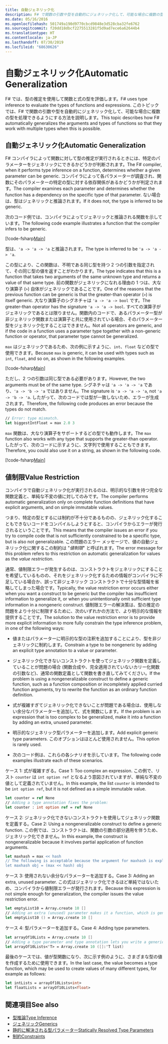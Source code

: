 ```yaml
---
title: 自動ジェネリック化
description: F# で関数の引数や型を自動的にジェネリック化して、可能な場合に複数の型を処理できるようにする方法を説明します。
ms.date: 05/16/2016
ms.openlocfilehash: 501749a190d9770cbcd9848e3d528cba32fe6762
ms.sourcegitcommit: f20dd18dbcf2275513281f5d9ad7ece6a62644b4
ms.translationtype: HT
ms.contentlocale: ja-JP
ms.lasthandoff: 07/30/2019
ms.locfileid: "68630626"
---
```

# <a name="automatic-generalization"></a><span data-ttu-id="0ab7a-103">自動ジェネリック化</span><span class="sxs-lookup"><span data-stu-id="0ab7a-103">Automatic Generalization</span></span>

<span data-ttu-id="0ab7a-104">F# では、型の推定を使用して関数と式の型を評価します。</span><span class="sxs-lookup"><span data-stu-id="0ab7a-104">F# uses type inference to evaluate the types of functions and expressions.</span></span> <span data-ttu-id="0ab7a-105">このトピックでは、F# で関数の引数や型を自動的にジェネリック化して、可能な場合に複数の型を処理できるようにする方法を説明します。</span><span class="sxs-lookup"><span data-stu-id="0ab7a-105">This topic describes how F# automatically generalizes the arguments and types of functions so that they work with multiple types when this is possible.</span></span>

## <a name="automatic-generalization"></a><span data-ttu-id="0ab7a-106">自動ジェネリック化</span><span class="sxs-lookup"><span data-stu-id="0ab7a-106">Automatic Generalization</span></span>

<span data-ttu-id="0ab7a-107">F# コンパイラによって関数に対して型の推定が実行されるときには、特定のパラメーターをジェネリックにできるかどうかが判断されます。</span><span class="sxs-lookup"><span data-stu-id="0ab7a-107">The F# compiler, when it performs type inference on a function, determines whether a given parameter can be generic.</span></span> <span data-ttu-id="0ab7a-108">コンパイラによって各パラメーターが調査され、関数にそのパラメーターの特定の型に対する依存関係があるかどうかが判定されます。</span><span class="sxs-lookup"><span data-stu-id="0ab7a-108">The compiler examines each parameter and determines whether the function has a dependency on the specific type of that parameter.</span></span> <span data-ttu-id="0ab7a-109">ない場合は、型はジェネリックと推論されます。</span><span class="sxs-lookup"><span data-stu-id="0ab7a-109">If it does not, the type is inferred to be generic.</span></span>

<span data-ttu-id="0ab7a-110">次のコード例では、コンパイラによってジェネリックと推論される関数を示しています。</span><span class="sxs-lookup"><span data-stu-id="0ab7a-110">The following code example illustrates a function that the compiler infers to be generic.</span></span>

[!code-fsharp[Main](~/samples/snippets/fsharp/lang-ref-3/snippet101.fs)]

<span data-ttu-id="0ab7a-111">型は、`'a -> 'a -> 'a` と推論されます。</span><span class="sxs-lookup"><span data-stu-id="0ab7a-111">The type is inferred to be `'a -> 'a -> 'a`.</span></span>

<span data-ttu-id="0ab7a-112">この型により、この関数は、不明である同じ型を持つ 2 つの引数を指定されて、その同じ型の値を返すことがわかります。</span><span class="sxs-lookup"><span data-stu-id="0ab7a-112">The type indicates that this is a function that takes two arguments of the same unknown type and returns a value of that same type.</span></span> <span data-ttu-id="0ab7a-113">前の関数がジェネリックになれる理由の 1 つは、大なり演算子 (`>`) 自体がジェネリックであることです。</span><span class="sxs-lookup"><span data-stu-id="0ab7a-113">One of the reasons that the previous function can be generic is that the greater-than operator (`>`) is itself generic.</span></span> <span data-ttu-id="0ab7a-114">大なり演算子のシグネチャは `'a -> 'a -> bool` です。</span><span class="sxs-lookup"><span data-stu-id="0ab7a-114">The greater-than operator has the signature `'a -> 'a -> bool`.</span></span> <span data-ttu-id="0ab7a-115">すべての演算子がジェネリックであるとは限りません。関数内のコードで、あるパラメーター型が非ジェネリック関数または演算子と共に使用されている場合、そのパラメーター型をジェネリック化することはできません。</span><span class="sxs-lookup"><span data-stu-id="0ab7a-115">Not all operators are generic, and if the code in a function uses a parameter type together with a non-generic function or operator, that parameter type cannot be generalized.</span></span>

<span data-ttu-id="0ab7a-116">`max` はジェネリックであるため、次の例に示すように、`int`、`float` などの型で使用できます。</span><span class="sxs-lookup"><span data-stu-id="0ab7a-116">Because `max` is generic, it can be used with types such as `int`, `float`, and so on, as shown in the following examples.</span></span>

[!code-fsharp[Main](~/samples/snippets/fsharp/lang-ref-3/snippet102.fs)]

<span data-ttu-id="0ab7a-117">ただし、2 つの引数は同じ型である必要があります。</span><span class="sxs-lookup"><span data-stu-id="0ab7a-117">However, the two arguments must be of the same type.</span></span> <span data-ttu-id="0ab7a-118">シグネチャは `'a -> 'a -> 'a` であり、`'a -> 'b -> 'a` ではありません。</span><span class="sxs-lookup"><span data-stu-id="0ab7a-118">The signature is `'a -> 'a -> 'a`, not `'a -> 'b -> 'a`.</span></span> <span data-ttu-id="0ab7a-119">したがって、次のコードでは型が一致しないため、エラーが生成されます。</span><span class="sxs-lookup"><span data-stu-id="0ab7a-119">Therefore, the following code produces an error because the types do not match.</span></span>

```fsharp
// Error: type mismatch.
let biggestIntFloat = max 2.0 3
```

<span data-ttu-id="0ab7a-120">`max` 関数は、大なり演算子をサポートするどの型でも動作します。</span><span class="sxs-lookup"><span data-stu-id="0ab7a-120">The `max` function also works with any type that supports the greater-than operator.</span></span> <span data-ttu-id="0ab7a-121">したがって、次のコードに示すように、文字列で使用することもできます。</span><span class="sxs-lookup"><span data-stu-id="0ab7a-121">Therefore, you could also use it on a string, as shown in the following code.</span></span>

[!code-fsharp[Main](~/samples/snippets/fsharp/lang-ref-3/snippet104.fs)]

## <a name="value-restriction"></a><span data-ttu-id="0ab7a-122">値制限</span><span class="sxs-lookup"><span data-stu-id="0ab7a-122">Value Restriction</span></span>

<span data-ttu-id="0ab7a-123">コンパイラで自動ジェネリック化が実行されるのは、明示的な引数を持つ完全な関数定義と、単純な不変の値に対してのみです。</span><span class="sxs-lookup"><span data-stu-id="0ab7a-123">The compiler performs automatic generalization only on complete function definitions that have explicit arguments, and on simple immutable values.</span></span>

<span data-ttu-id="0ab7a-124">つまり、特定の型とするには制約が不十分であるものの、ジェネリック化することもできないコードをコンパイルしようとすると、コンパイラからエラーが発行されるということです。</span><span class="sxs-lookup"><span data-stu-id="0ab7a-124">This means that the compiler issues an error if you try to compile code that is not sufficiently constrained to be a specific type, but is also not generalizable.</span></span> <span data-ttu-id="0ab7a-125">この問題のエラー メッセージで、値の自動ジェネリック化に関するこの制約は "*値制限*" と呼ばれます。</span><span class="sxs-lookup"><span data-stu-id="0ab7a-125">The error message for this problem refers to this restriction on automatic generalization for values as the *value restriction*.</span></span>

<span data-ttu-id="0ab7a-126">通常、値制限エラーが発生するのは、コンストラクトをジェネリックにすることを希望しているものの、それをジェネリック化するための情報がコンパイラに不足している場合か、誤って非ジェネリック コンストラクトで十分な型情報を省略してしまった場合です。</span><span class="sxs-lookup"><span data-stu-id="0ab7a-126">Typically, the value restriction error occurs either when you want a construct to be generic but the compiler has insufficient information to generalize it, or when you unintentionally omit sufficient type information in a nongeneric construct.</span></span> <span data-ttu-id="0ab7a-127">値制限エラーの解決策は、型の推定の問題をより十分に制限するために、次のいずれかの方法で、より明示的な情報を提供することです。</span><span class="sxs-lookup"><span data-stu-id="0ab7a-127">The solution to the value restriction error is to provide more explicit information to more fully constrain the type inference problem, in one of the following ways:</span></span>

- <span data-ttu-id="0ab7a-128">値またはパラメーターに明示的な型の注釈を追加することにより、型を非ジェネリックに制約します。</span><span class="sxs-lookup"><span data-stu-id="0ab7a-128">Constrain a type to be nongeneric by adding an explicit type annotation to a value or parameter.</span></span>

- <span data-ttu-id="0ab7a-129">ジェネリック化できないコンストラクトを使ってジェネリック関数を定義していることが問題の場合 (関数合成や、完全適用されていないカリー化関数の引数など)、通常の関数定義として関数を書き直してみてください。</span><span class="sxs-lookup"><span data-stu-id="0ab7a-129">If the problem is using a nongeneralizable construct to define a generic function, such as a function composition or incompletely applied curried function arguments, try to rewrite the function as an ordinary function definition.</span></span>

- <span data-ttu-id="0ab7a-130">式が複雑すぎてジェネリック化できないことが問題である場合は、使用しない余分なパラメーターを追加して、式を関数にします。</span><span class="sxs-lookup"><span data-stu-id="0ab7a-130">If the problem is an expression that is too complex to be generalized, make it into a function by adding an extra, unused parameter.</span></span>

- <span data-ttu-id="0ab7a-131">明示的なジェネリック型パラメーターを追加します。</span><span class="sxs-lookup"><span data-stu-id="0ab7a-131">Add explicit generic type parameters.</span></span> <span data-ttu-id="0ab7a-132">このオプションはほとんど使用されません。</span><span class="sxs-lookup"><span data-stu-id="0ab7a-132">This option is rarely used.</span></span>

- <span data-ttu-id="0ab7a-133">次のコード例は、これらの各シナリオを示しています。</span><span class="sxs-lookup"><span data-stu-id="0ab7a-133">The following code examples illustrate each of these scenarios.</span></span>

<span data-ttu-id="0ab7a-134">ケース 1: 式が複雑すぎる。</span><span class="sxs-lookup"><span data-stu-id="0ab7a-134">Case 1: Too complex an expression.</span></span> <span data-ttu-id="0ab7a-135">この例で、リスト `counter` は `int option ref` となるよう意図されていますが、単純な不変の値として定義されていません。</span><span class="sxs-lookup"><span data-stu-id="0ab7a-135">In this example, the list `counter` is intended to be `int option ref`, but it is not defined as a simple immutable value.</span></span>

```fsharp
let counter = ref None
// Adding a type annotation fixes the problem:
let counter : int option ref = ref None
```

<span data-ttu-id="0ab7a-136">ケース 2: ジェネリック化できないコンストラクトを使用してジェネリック関数を定義する。</span><span class="sxs-lookup"><span data-stu-id="0ab7a-136">Case 2: Using a nongeneralizable construct to define a generic function.</span></span> <span data-ttu-id="0ab7a-137">この例では、コンストラクトは、関数の引数の部分適用を伴うため、ジェネリック化できません。</span><span class="sxs-lookup"><span data-stu-id="0ab7a-137">In this example, the construct is nongeneralizable because it involves partial application of function arguments.</span></span>

```fsharp
let maxhash = max << hash
// The following is acceptable because the argument for maxhash is explicit:
let maxhash obj = (max << hash) obj
```

<span data-ttu-id="0ab7a-138">ケース 3: 使用されない余分なパラメーターを追加する。</span><span class="sxs-lookup"><span data-stu-id="0ab7a-138">Case 3: Adding an extra, unused parameter.</span></span> <span data-ttu-id="0ab7a-139">この式はジェネリック化できるほど単純ではないため、コンパイラから値制限エラーが発行されます。</span><span class="sxs-lookup"><span data-stu-id="0ab7a-139">Because this expression is not simple enough for generalization, the compiler issues the value restriction error.</span></span>

```fsharp
let emptyList10 = Array.create 10 []
// Adding an extra (unused) parameter makes it a function, which is generalizable.
let emptyList10 () = Array.create 10 []
```

<span data-ttu-id="0ab7a-140">ケース 4: 型パラメーターを追加する。</span><span class="sxs-lookup"><span data-stu-id="0ab7a-140">Case 4: Adding type parameters.</span></span>

```fsharp
let arrayOf10Lists = Array.create 10 []
// Adding a type parameter and type annotation lets you write a generic value.
let arrayOf10Lists<'T> = Array.create 10 ([]:'T list)
```

<span data-ttu-id="0ab7a-141">最後のケースでは、値が型関数になり、次に示す例のように、さまざまな型の値を作成するために使用できます。</span><span class="sxs-lookup"><span data-stu-id="0ab7a-141">In the last case, the value becomes a type function, which may be used to create values of many different types, for example as follows:</span></span>

```fsharp
let intLists = arrayOf10Lists<int>
let floatLists = arrayOf10Lists<float>
```

## <a name="see-also"></a><span data-ttu-id="0ab7a-142">関連項目</span><span class="sxs-lookup"><span data-stu-id="0ab7a-142">See also</span></span>

- [<span data-ttu-id="0ab7a-143">型推論</span><span class="sxs-lookup"><span data-stu-id="0ab7a-143">Type Inference</span></span>](../type-inference.md)
- [<span data-ttu-id="0ab7a-144">ジェネリック</span><span class="sxs-lookup"><span data-stu-id="0ab7a-144">Generics</span></span>](index.md)
- [<span data-ttu-id="0ab7a-145">静的に解決される型パラメーター</span><span class="sxs-lookup"><span data-stu-id="0ab7a-145">Statically Resolved Type Parameters</span></span>](statically-resolved-type-parameters.md)
- [<span data-ttu-id="0ab7a-146">制約</span><span class="sxs-lookup"><span data-stu-id="0ab7a-146">Constraints</span></span>](constraints.md)

